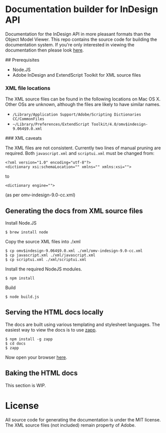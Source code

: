 # Documentation builder for InDesign API

Documentation for the InDesign API in more pleasant formats than the Object
Model Viewer. This repo contains the source code for building the documentation
system. If you're only interested in viewing the documentation then please look
[here](http://yearbookmachine.github.com).

## Prerequisites

  - Node.JS
  - Adobe InDesign and ExtendScript Toolkit for XML source files

### XML file locations

The XML source files can be found in the following locations on Mac OS X. Other
OSs are unknown, although the files are likely to have similar names.

  - `/Library/Application Support/Adobe/Scripting Dictionaries CC/CommonFiles`
  - `~/Library/Preferences/ExtendScript Toolkit/4.0/omv$indesign-9.064$9.0.xml`

### XML caveats

The XML files are not consistent. Currently two lines of manual pruning are
required. Both `javascript.xml` and `scriptui.xml` must be changed from:

    <?xml version="1.0" encoding="utf-8"?>
    <dictionary xsi:schemaLocation="" xmlns="" xmlns:xsi="">

to

    <dictionary engine="">

(as per omv-indesign-9.0-cc.xml)

## Generating the docs from XML source files

Install Node.JS

    $ brew install node

Copy the source XML files into ./xml

    $ cp omv$indesign-9.064$9.0.xml ./xml/omv-indesign-9.0-cc.xml
    $ cp javascript.xml ./xml/javascript.xml
    $ cp scriptui.xml ./xml/scriptui.xml

Install the required NodeJS modules.

    $ npm install

Build

    $ node build.js

## Serving the HTML docs locally

The docs are built using various templating and stylesheet languages. The easiest way
to view the docs is to use [zapp](https://www.github.com/wridgers/zapp).

    $ npm install -g zapp
    $ cd docs
    $ zapp

Now open your browser [here](http://localhost:8080).

## Baking the HTML docs

This section is WIP.

# License

All source code for generating the documentation is under the MIT license. The
XML source files (not included) remain property of Adobe.

